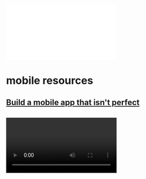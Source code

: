 ![mobile icon](images/mobile.md)

# mobile resources

##  <Article> [Build a mobile app that isn't perfect](http://www.ibm.com/developerworks/library/mo-build-imperfect-mobile-app/)

##    <Video> [The ShelterBox App (2:05 min)](http://www.youtube.com/watch?v=E1qXvrEh0nU)